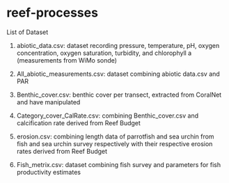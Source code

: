 # reef-processes

List of Dataset 

1. abiotic_data.csv: dataset recording pressure, temperature, pH, oxygen concentration, oxygen saturation, turbidity, and chlorophyll a (measurements from WiMo sonde)

2. All_abiotic_measurements.csv: dataset combining abiotic data.csv and PAR

3. Benthic_cover.csv: benthic cover per transect, extracted from CoralNet and have manipulated

4. Category_cover_CalRate.csv: combining Benthic_cover.csv and calcification rate derived from Reef Budget 

5. erosion.csv: combining length data of parrotfish and sea urchin from fish and sea urchin survey respectively with their respective erosion rates derived from Reef Budget

6. Fish_metrix.csv: dataset combining fish survey and parameters for fish productivity estimates 
